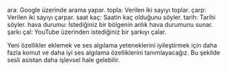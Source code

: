 ara: Google üzerinde arama yapar.
topla: Verilen iki sayıyı toplar.
çarp: Verilen iki sayıyı çarpar.
saat kaç: Saatin kaç olduğunu söyler.
tarih: Tarihi söyler.
hava durumu: İstediğiniz bir bölgenin anlık hava durumunu sunar.
şarkı çal: YouTube üzerinden istediğiniz bir şarkıyı çalar.

Yeni özellikler eklemek ve ses algılama yeteneklerini iyileştirmek için daha fazla komut ve daha iyi ses algılama özelliklerini tanımlayacağız. Bu şekilde sesli asistan daha işlevsel hale gelebilir.
